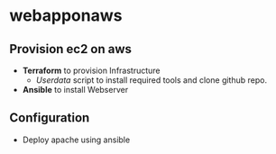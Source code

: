# webapponaws

## Provision ec2 on aws

- **Terraform** to provision Infrastructure
    - _Userdata_ script to install required tools and clone github repo.
- **Ansible** to install Webserver


## Configuration

- Deploy apache using ansible

